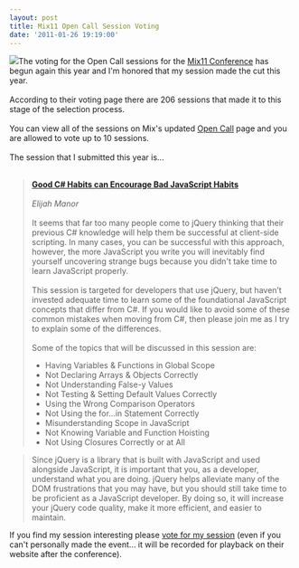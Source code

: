 ```yaml
---
layout: post
title: Mix11 Open Call Session Voting
date: '2011-01-26 19:19:00'
---
```


<a href="http://j.mp/gdg3bg" imageanchor="1"><img border="0" src="http://4.bp.blogspot.com/_L6DiZQsfJzs/TUBuwAFMZhI/AAAAAAAAJVU/ygsGw5P-jAI/s1600/300x250_Mix11_011011_US_b.gif"></a>The voting for the Open Call sessions for the <a href="http://live.visitmix.com/">Mix11 Conference</a> has begun again this year and I'm honored that my session made the cut this year.<br><br>According to their voting page there are 206 sessions that made it to this stage of the selection process.<br><br>You can view all of the sessions on Mix's updated <a href="http://live.visitmix.com/OpenCall">Open Call</a> page and you are allowed to vote up to 10 sessions.<br><br>The session that I submitted this year is...<br><br><blockquote><b><a href="http://j.mp/gdg3bg">Good C# Habits can Encourage Bad JavaScript Habits</a> </b><br><br><i>Elijah Manor</i><br><br>It seems that far too many people come to jQuery thinking that their previous C# knowledge will help them be successful at client-side scripting. In many cases, you can be successful with this approach, however, the more JavaScript you write you will inevitably find yourself uncovering strange bugs because you didn't take time to learn JavaScript properly.<br><br>This session is targeted for developers that use jQuery, but haven’t invested adequate time to learn some of the foundational JavaScript concepts that differ from C#. If you would like to avoid some of these common mistakes when moving from C#, then please join me as I try to explain some of the differences.<br><br>Some of the topics that will be discussed in this session are: <br><ul><li>Having Variables & Functions in Global Scope</li><li>Not Declaring Arrays & Objects Correctly</li><li>Not Understanding False-y Values</li><li>Not Testing & Setting Default Values Correctly</li><li>Using the Wrong Comparison Operators</li><li>Not Using the for…in Statement Correctly</li><li>Misunderstanding Scope in JavaScript</li><li>Not Knowing Variable and Function Hoisting</li><li>Not Using Closures Correctly or at All</li></ul></blockquote><blockquote>Since jQuery is a library that is built with JavaScript and used alongside JavaScript, it is important that you, as a developer, understand what you are doing. jQuery helps alleviate many of the DOM frustrations that you may have, but you should still take time to be proficient as a JavaScript developer. By doing so, it will increase your jQuery code quality, make it more efficient, and easier to maintain. </blockquote>If you find my session interesting please <a href="http://j.mp/gdg3bg">vote for my session</a> (even if you can't personally made the event... it will be recorded for playback on their website after the conference).<br><br>